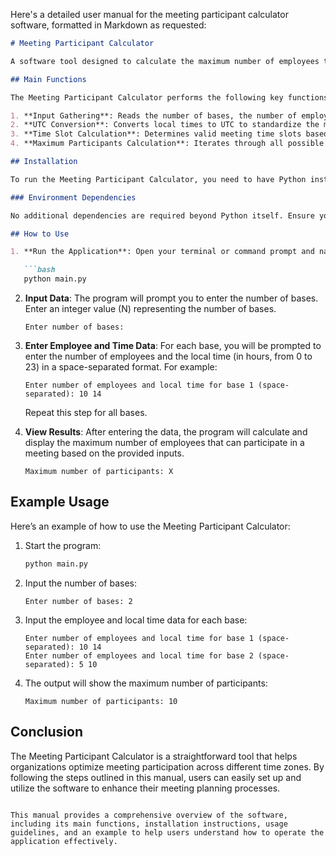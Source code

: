 Here's a detailed user manual for the meeting participant calculator software, formatted in Markdown as requested:

```markdown
# Meeting Participant Calculator

A software tool designed to calculate the maximum number of employees that can participate in a meeting across multiple bases, taking into account their local times and working hours.

## Main Functions

The Meeting Participant Calculator performs the following key functions:

1. **Input Gathering**: Reads the number of bases, the number of employees at each base, and their respective local times.
2. **UTC Conversion**: Converts local times to UTC to standardize the meeting time across different bases.
3. **Time Slot Calculation**: Determines valid meeting time slots based on the working hours of 9 AM to 6 PM in UTC.
4. **Maximum Participants Calculation**: Iterates through all possible meeting start times to find the maximum number of employees that can participate in a meeting.

## Installation

To run the Meeting Participant Calculator, you need to have Python installed on your system. You can download Python from [python.org](https://www.python.org/downloads/).

### Environment Dependencies

No additional dependencies are required beyond Python itself. Ensure you have Python 3.x installed.

## How to Use

1. **Run the Application**: Open your terminal or command prompt and navigate to the directory where `main.py` is located. Run the application using the following command:

   ```bash
   python main.py
   ```

2. **Input Data**: The program will prompt you to enter the number of bases. Enter an integer value (N) representing the number of bases.

   ```
   Enter number of bases: 
   ```

3. **Enter Employee and Time Data**: For each base, you will be prompted to enter the number of employees and the local time (in hours, from 0 to 23) in a space-separated format. For example:

   ```
   Enter number of employees and local time for base 1 (space-separated): 10 14
   ```

   Repeat this step for all bases.

4. **View Results**: After entering the data, the program will calculate and display the maximum number of employees that can participate in a meeting based on the provided inputs.

   ```
   Maximum number of participants: X
   ```

## Example Usage

Here’s an example of how to use the Meeting Participant Calculator:

1. Start the program:

   ```bash
   python main.py
   ```

2. Input the number of bases:

   ```
   Enter number of bases: 2
   ```

3. Input the employee and local time data for each base:

   ```
   Enter number of employees and local time for base 1 (space-separated): 10 14
   Enter number of employees and local time for base 2 (space-separated): 5 10
   ```

4. The output will show the maximum number of participants:

   ```
   Maximum number of participants: 10
   ```

## Conclusion

The Meeting Participant Calculator is a straightforward tool that helps organizations optimize meeting participation across different time zones. By following the steps outlined in this manual, users can easily set up and utilize the software to enhance their meeting planning processes.
```

This manual provides a comprehensive overview of the software, including its main functions, installation instructions, usage guidelines, and an example to help users understand how to operate the application effectively.